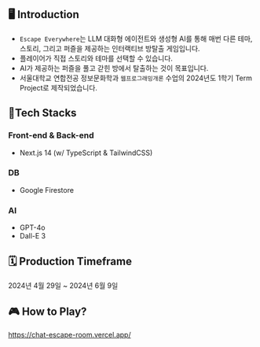 ## 🖥️ Introduction
- `Escape Everywhere`는 LLM 대화형 에이전트와 생성형 AI를 통해 매번 다른 테마, 스토리, 그리고 퍼즐을 제공하는 인터랙티브 방탈출 게임입니다.
- 플레이어가 직접 스토리와 테마를 선택할 수 있습니다.
- AI가 제공하는 퍼즐을 풀고 갇힌 방에서 탈출하는 것이 목표입니다.
- 서울대학교 연합전공 정보문화학과 `웹프로그래밍개론` 수업의 2024년도 1학기 Term Project로 제작되었습니다.

## 📱Tech Stacks
### Front-end & Back-end
- Next.js 14 (w/ TypeScript & TailwindCSS)
### DB
- Google Firestore
### AI
- GPT-4o
- Dall-E 3
  
## 🗓️ Production Timeframe
2024년 4월 29일 ~ 2024년 6월 9일

## 🎮 How to Play?
https://chat-escape-room.vercel.app/
